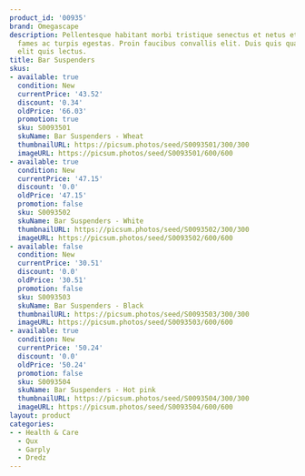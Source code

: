 ```yaml
---
product_id: '00935'
brand: Omegascape
description: Pellentesque habitant morbi tristique senectus et netus et malesuada
  fames ac turpis egestas. Proin faucibus convallis elit. Duis quis quam. Sed lobortis
  elit quis lectus.
title: Bar Suspenders
skus:
- available: true
  condition: New
  currentPrice: '43.52'
  discount: '0.34'
  oldPrice: '66.03'
  promotion: true
  sku: S0093501
  skuName: Bar Suspenders - Wheat
  thumbnailURL: https://picsum.photos/seed/S0093501/300/300
  imageURL: https://picsum.photos/seed/S0093501/600/600
- available: true
  condition: New
  currentPrice: '47.15'
  discount: '0.0'
  oldPrice: '47.15'
  promotion: false
  sku: S0093502
  skuName: Bar Suspenders - White
  thumbnailURL: https://picsum.photos/seed/S0093502/300/300
  imageURL: https://picsum.photos/seed/S0093502/600/600
- available: false
  condition: New
  currentPrice: '30.51'
  discount: '0.0'
  oldPrice: '30.51'
  promotion: false
  sku: S0093503
  skuName: Bar Suspenders - Black
  thumbnailURL: https://picsum.photos/seed/S0093503/300/300
  imageURL: https://picsum.photos/seed/S0093503/600/600
- available: true
  condition: New
  currentPrice: '50.24'
  discount: '0.0'
  oldPrice: '50.24'
  promotion: false
  sku: S0093504
  skuName: Bar Suspenders - Hot pink
  thumbnailURL: https://picsum.photos/seed/S0093504/300/300
  imageURL: https://picsum.photos/seed/S0093504/600/600
layout: product
categories:
- - Health & Care
  - Qux
  - Garply
  - Dredz
---
```

